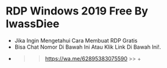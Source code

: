 # RDP Windows 2019 Free By IwassDiee

+ Jika Ingin Mengetahui Cara Membuat RDP Gratis
+ Bisa Chat Nomor Di Bawah Ini Atau Klik Link Di Bawah Ini!.
+ >> https://wa.me/62895383075590 >> +
